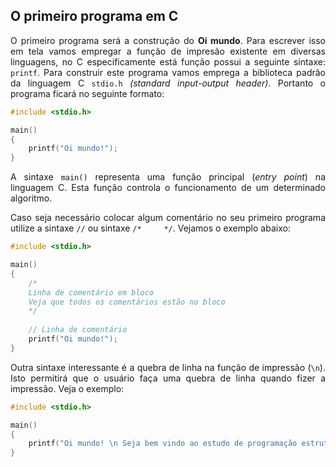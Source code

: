 ## O primeiro programa em C

<p align="justify">O primeiro programa será a construção do <b>Oi mundo</b>. Para escrever isso em tela vamos empregar a função de impresão existente em diversas linguagens, no C especificamente está função possui a seguinte sintaxe: <code>printf</code>. Para construir este programa vamos emprega a biblioteca padrão da linguagem C <code>stdio.h</code> <i>(standard input-output header)</i>. Portanto o programa ficará no seguinte formato:</p>

```c
#include <stdio.h>

main()
{
    printf("Oi mundo!");
}
```
<p align="justify">A sintaxe <code>main()</code> representa uma função principal (<i>entry point</i>) na linguagem C. Esta função controla o funcionamento de um determinado algoritmo.</p>

<p align="justify">Caso seja necessário colocar algum comentário no seu primeiro programa utilize a sintaxe <code>//</code> ou sintaxe <code>/*     */</code>. Vejamos o exemplo abaixo:</p>

```c
#include <stdio.h>

main()
{
    /* 
    Linha de comentário em bloco
    Veja que todos os comentários estão no bloco
    */
    
    // Linha de comentário
    printf("Oi mundo!");
}
```
<p align="justify">Outra sintaxe interessante é a quebra de linha na função de impressão (<code>\n</code>). Isto permitirá que o usuário faça uma quebra de linha quando fizer a impressão. Veja o exemplo:</p>

```c
#include <stdio.h>

main()
{
    printf("Oi mundo! \n Seja bem vindo ao estudo de programação estruturada com linguagem C.");
}
```
